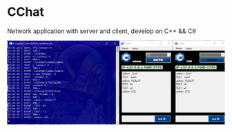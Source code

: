 # CChat
Network application with server and client, develop on C++ &amp;&amp; C#

![alt text](https://raw.githubusercontent.com/TheTOXIN/CChat/master/WORK.png)
